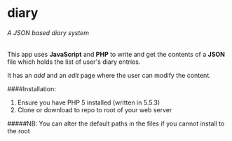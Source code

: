 diary
=====

###### A JSON based diary system

This app uses **JavaScript** and **PHP** to write and get the contents of a **JSON** file which holds the list of user's diary entries.

It has an *add* and an *edit* page where the user can modify the content.

####Installation:

1. Ensure you have PHP 5 installed (written in 5.5.3)
2. Clone or download to repo to root of your web server

#####NB: You can alter the default paths in the files if you cannot install to the root

